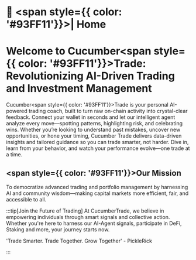 # 🏡 <span style={{ color: '#93FF11'}}>| Home</span>

# Welcome to Cucumber<span style={{ color: '#93FF11'}}>Trade</span>: Revolutionizing AI-Driven Trading and Investment Management

Cucumber<span style={{ color: '#93FF11'}}>Trade</span> is your personal AI-powered trading coach, built to turn raw on-chain activity into crystal-clear feedback. Connect your wallet in seconds and let our intelligent agent analyze every move—spotting patterns, highlighting risk, and celebrating wins. Whether you’re looking to understand past mistakes, uncover new opportunities, or hone your timing, Cucumber Trade delivers data-driven insights and tailored guidance so you can trade smarter, not harder. Dive in, learn from your behavior, and watch your performance evolve—one trade at a time.

## <span style={{ color: '#93FF11'}}>Our Mission</span>

To democratize advanced trading and portfolio management by harnessing AI and community wisdom—making capital markets more efficient, fair, and accessible to all.

:::tip[Join the Future of Trading]
At CucumberTrade, we believe in empowering individuals through smart signals and collective action. Whether you're here to harness our AI-Agent signals, participate in DeFi, Staking and more, your journey starts now.

'Trade Smarter. Trade Together. Grow Together' - PickleRick

:::
